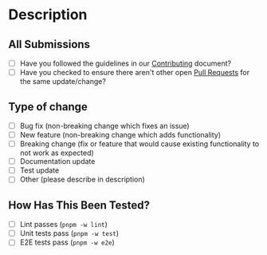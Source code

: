 # Description

<!-- Please include a summary of the changes and the related issue if applicable. Please also include relevant motivation and context.) 

Fixes # (issue) (if applicable)-->

## All Submissions

- [ ] Have you followed the guidelines in our [Contributing](./CONTRIBUTING.md) document?
- [ ] Have you checked to ensure there aren't other open [Pull Requests](../../../pulls) for the same update/change?

## Type of change

- [ ] Bug fix (non-breaking change which fixes an issue)
- [ ] New feature (non-breaking change which adds functionality)
- [ ] Breaking change (fix or feature that would cause existing functionality to not work as expected)
- [ ] Documentation update
- [ ] Test update
- [ ] Other (please describe in description)

## How Has This Been Tested?

- [ ] Lint passes (`pnpm -w lint`)
- [ ] Unit tests pass (`pnpm -w test`)
- [ ] E2E tests pass (`pnpm -w e2e`)
